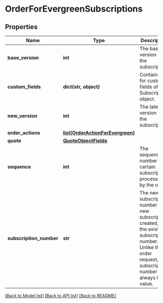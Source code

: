 # OrderForEvergreenSubscriptions

## Properties
Name | Type | Description | Notes
------------ | ------------- | ------------- | -------------
**base_version** | **int** | The base version of the subscription. | [optional] 
**custom_fields** | **dict(str, object)** | Container for custom fields of a Subscription object.  | [optional] 
**new_version** | **int** | The latest version of the subscription. | [optional] 
**order_actions** | [**list[OrderActionForEvergreen]**](OrderActionForEvergreen.md) |  | [optional] 
**quote** | [**QuoteObjectFields**](QuoteObjectFields.md) |  | [optional] 
**sequence** | **int** | The sequence number of a certain subscription processed by the order. | [optional] 
**subscription_number** | **str** | The new subscription number for a new subscription created, or the existing subscription number. Unlike the order request, the subscription number here always has a value. | [optional] 

[[Back to Model list]](../README.md#documentation-for-models) [[Back to API list]](../README.md#documentation-for-api-endpoints) [[Back to README]](../README.md)



